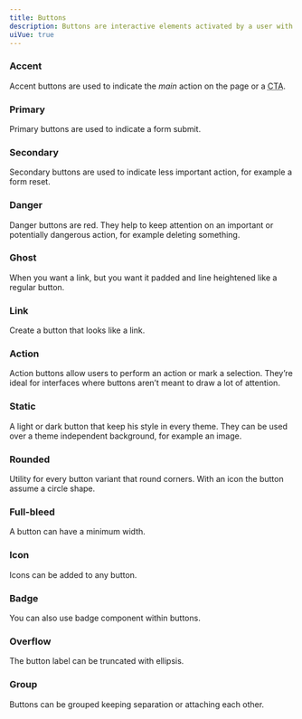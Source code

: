 ```yaml
---
title: Buttons
description: Buttons are interactive elements activated by a user with a mouse, keyboard, or tap. Once activated, it then performs a programmable action, such as submitting a form or opening a dialog.
uiVue: true
---
```

<h3 class="vv-text vv-text--headline vv-text--size-3">Accent</h3>
<p class="vv-text vv-text--copy">Accent buttons are used to indicate the <em class="italic">main</em> action on the page or a <abbr class="underline decoration-dotted" title="Call To Action">CTA</abbr>.</p>
<code-editor resource-folder="buttons" resource-name="accent" class="mb-lg"></code-editor>

<h3 class="vv-text vv-text--headline vv-text--size-3">Primary</h3>
<p class="vv-text vv-text--copy">Primary buttons are used to indicate a form submit.</p>
<code-editor resource-folder="buttons" resource-name="primary" class="mb-lg"></code-editor>

<h3 class="vv-text vv-text--headline vv-text--size-3">Secondary</h3>
<p class="vv-text vv-text--copy">Secondary buttons are used to indicate less important action, for example a form reset.</p>
<code-editor resource-folder="buttons" resource-name="secondary" class="mb-lg"></code-editor>

<h3 class="vv-text vv-text--headline vv-text--size-3">Danger</h3>
<p class="vv-text vv-text--copy">Danger buttons are red. They help to keep attention on an important or potentially dangerous action, for example deleting something.</p>
<code-editor resource-folder="buttons" resource-name="danger" class="mb-lg"></code-editor>

<h3 class="vv-text vv-text--headline vv-text--size-3">Ghost</h3>
<p class="vv-text vv-text--copy">When you want a link, but you want it padded and line heightened like a regular button.</p>
<code-editor resource-folder="buttons" resource-name="ghost" class="mb-lg"></code-editor>

<h3 class="vv-text vv-text--headline vv-text--size-3">Link</h3>
<p class="vv-text vv-text--copy">Create a button that looks like a link.</p>
<code-editor resource-folder="buttons" resource-name="link" class="mb-lg"></code-editor>

<h3 class="vv-text vv-text--headline vv-text--size-3">Action</h3>
<p class="vv-text vv-text--copy">Action buttons allow users to perform an action or mark a selection. They’re ideal for interfaces where buttons aren’t meant to draw a lot of attention.</p>
<code-editor resource-folder="buttons" resource-name="action" class="mb-lg"></code-editor>
<code-editor resource-folder="buttons" resource-name="action-quiet" class="mb-lg"></code-editor>

<h3 class="vv-text vv-text--headline vv-text--size-3">Static</h3>
<p class="vv-text vv-text--copy">A light or dark button that keep his style in every theme. They can be used over a theme independent background, for example an image.</p>
<code-editor resource-folder="buttons" resource-name="static-light" class="mb-lg"></code-editor>
<code-editor resource-folder="buttons" resource-name="static-dark" class="mb-lg"></code-editor>

<h3 class="vv-text vv-text--headline vv-text--size-3">Rounded</h3>
<p class="vv-text vv-text--copy">Utility for every button variant that round corners. With an icon the button assume a circle shape.</p>
<code-editor resource-folder="buttons" resource-name="rounded" class="mb-lg"></code-editor>

<h3 class="vv-text vv-text--headline vv-text--size-3">Full-bleed</h3>
<p class="vv-text vv-text--copy">A button can have a minimum width.</p>
<code-editor resource-folder="buttons" resource-name="full-bleed" class="mb-lg"></code-editor>

<h3 class="vv-text vv-text--headline vv-text--size-3">Icon</h3>
<p class="vv-text vv-text--copy">Icons can be added to any button.</p>
<code-editor resource-folder="buttons" resource-name="icon" class="mb-lg"></code-editor>
<code-editor resource-folder="buttons" resource-name="icon-vertical" class="mb-lg"></code-editor>
<code-editor resource-folder="buttons" resource-name="icon-only" class="mb-lg"></code-editor>

<h3 class="vv-text vv-text--headline vv-text--size-3">Badge</h3>
<p class="vv-text vv-text--copy">You can also use badge component within buttons.</p>
<code-editor resource-folder="buttons" resource-name="badge" class="mb-lg"></code-editor>

<h3 class="vv-text vv-text--headline vv-text--size-3">Overflow</h3>
<p class="vv-text vv-text--copy">The button label can be truncated with ellipsis.</p>
<code-editor resource-folder="buttons" resource-name="overflow" class="mb-lg"></code-editor>

<h3 class="vv-text vv-text--headline vv-text--size-3">Group</h3>
<p class="vv-text vv-text--copy">Buttons can be grouped keeping separation or attaching each other.</p>
<code-editor resource-folder="buttons" resource-name="group" class="mb-lg"></code-editor>
<code-editor resource-folder="buttons" resource-name="group-compact" class="mb-lg"></code-editor>
<code-editor resource-folder="buttons" resource-name="group-vertical"></code-editor>